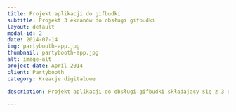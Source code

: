 ```yaml
---
title: Projekt aplikacji do gifbudki
subtitle: Projekt 3 ekranów do obsługi gifbudki
layout: default
modal-id: 2
date: 2014-07-14
img: partybooth-app.jpg
thumbnail: partybooth-app.jpg
alt: image-alt
project-date: April 2014
client: Partybooth
category: Kreacje digitalowe

description: Projekt aplikacji do obsługi gifbudki składający się z 3 ekranów.

---
```

